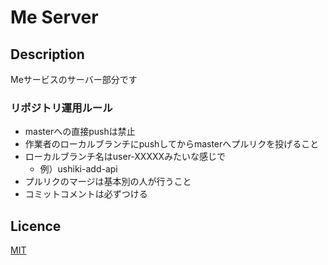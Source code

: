 Me Server
====

## Description
Meサービスのサーバー部分です

### リポジトリ運用ルール
- masterへの直接pushは禁止
- 作業者のローカルブランチにpushしてからmasterへプルリクを投げること
- ローカルブランチ名はuser-XXXXXみたいな感じで
  - 例）ushiki-add-api
- プルリクのマージは基本別の人が行うこと
- コミットコメントは必ずつける

## Licence

[MIT](https://github.com/tcnksm/tool/blob/master/LICENCE)


